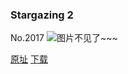 ### Stargazing 2
No.2017
![图片不见了~~~](https://imgs.xkcd.com/comics/stargazing_2.png)

[原址](https://xkcd.com//2017) [下载](https://imgs.xkcd.com/comics/stargazing_2.png)

